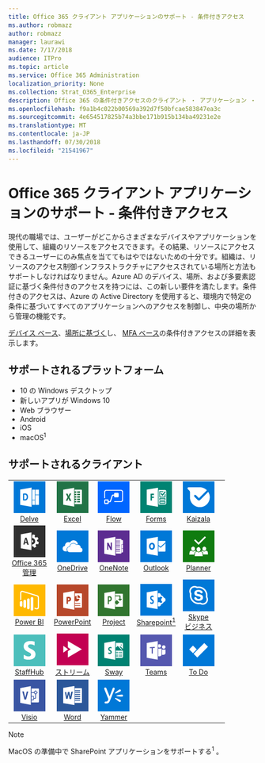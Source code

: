 ```yaml
---
title: Office 365 クライアント アプリケーションのサポート - 条件付きアクセス
ms.author: robmazz
author: robmazz
manager: laurawi
ms.date: 7/17/2018
audience: ITPro
ms.topic: article
ms.service: Office 365 Administration
localization_priority: None
ms.collection: Strat_O365_Enterprise
description: Office 365 の条件付きアクセスのクライアント ・ アプリケーション ・ サポートを理解します。
ms.openlocfilehash: f9a1b4c022b00569a392d7f50bfcae583847ea3c
ms.sourcegitcommit: 4e654517825b74a3bbe171b915b134ba49231e2e
ms.translationtype: MT
ms.contentlocale: ja-JP
ms.lasthandoff: 07/30/2018
ms.locfileid: "21541967"
---
```

# <a name="office-365-client-app-support---conditional-access"></a>Office 365 クライアント アプリケーションのサポート - 条件付きアクセス

現代の職場では、ユーザーがどこからさまざまなデバイスやアプリケーションを使用して、組織のリソースをアクセスできます。その結果、リソースにアクセスできるユーザーにのみ焦点を当ててもはやではないための十分です。組織は、リソースのアクセス制御インフラストラクチャにアクセスされている場所と方法もサポートしなければなりません。Azure AD のデバイス、場所、および多要素認証に基づく条件付きのアクセスを持つには、この新しい要件を満たします。条件付きのアクセスは、Azure の Active Directory を使用すると、環境内で特定の条件に基づいてすべてのアプリケーションへのアクセスを制御し、中央の場所から管理の機能です。 

[デバイス ベース](https://docs.microsoft.com/azure/active-directory/active-directory-conditional-access-policy-connected-applications)、[場所に基づく](https://docs.microsoft.com/azure/active-directory/active-directory-conditional-access-locations)し、 [MFA ベース](https://docs.microsoft.com/azure/active-directory/active-directory-conditional-access-conditions#users-and-groups)の条件付きアクセスの詳細を表示します。

## <a name="supported-platforms"></a>サポートされるプラットフォーム

 - 10 の Windows デスクトップ
 - 新しいアプリが Windows 10
 - Web ブラウザー
 - Android
 - iOS
 - macOS<sup>1</sup>

## <a name="supported-clients"></a>サポートされるクライアント

| | | | | | |
|:---:|:---:|:---:|:---:|:---:|:---:|
| ![アイコンを説明します。](images/o365-delve-64x64.png) <br> [Delve](https://products.office.com/business/intelligent-search) | ![[Excel] アイコン](images/o365-excel-64x64.png) <br> [Excel](https://products.office.com/excel) | ![フロー アイコン](images/o365-flow-64x64.png) <br> [Flow](https://flow.microsoft.com) | ![フォーム アイコン](images/o365-forms-64x64.png) <br> [Forms](https://flow.microsoft.com/connectors/shared_microsoftforms/microsoft-forms/) | ![Kaizala アイコン](images/o365-kaizala-64x64.png) <br> [Kaizala](https://products.office.com/en/business/microsoft-kaizala) 
| ![Office 365 管理者アイコン](images/o365-o365admin-64x64.png) <br> [Office 365<br>管理](https://products.office.com/business/manage-office-365-admin-app) | ![ビジネスのアイコンを OneDrive](images/o365-OneDrive-64x64.png) <br> [OneDrive](https://products.office.com/onedrive-for-business/online-cloud-storage) | ![OneNote アイコン](images/o365-OneNote-64x64.png) <br> [OneNote](https://products.office.com/onenote) | ![Outlook のアイコン](images/o365-outlook-64x64.png) <br> [Outlook](https://products.office.com/outlook) | ![プランナーのアイコン](images/o365-planner-64x64.png) <br> [Planner](https://products.office.com/business/task-management-software) 
| ![PowerBI アイコン](images/o365-powerbi-64x64.png) <br> [Power BI](https://powerbi.microsoft.com) | ![[PowerPoint] アイコン](images/o365-powerpoint-64x64.png) <br> [PowerPoint](https://products.office.com/powerpoint) | ![プロジェクト アイコン](images/o365-project-64x64.png) <br> [Project](https://products.office.com/project) | ![SharePoint のアイコン](images/o365-sharepoint-64x64.png) <br> [Sharepoint<sup>1</sup>](https://products.office.com/sharepoint) | ![Skype ビジネスのアイコン](images/o365-skypeforbusiness-64x64.png) <br> [Skype<br>ビジネス](https://www.skype.com/business/) 
| ![StaffHub アイコン](images/o365-staffhub-64x64.png) <br> [StaffHub](https://products.office.com/microsoft-staffhub/staff-scheduling-software) | ![ストリーム アイコン](images/o365-stream-64x64.png) <br> [ストリーム](https://stream.microsoft.com) | ![アイコンをかきたてる](images/o365-sway-64x64.png) <br> [Sway](https://sway.com) | ![チーム アイコン](images/o365-teams-64x64.png) <br> [Teams](https://products.office.com/microsoft-teams/group-chat-software) | ![タスク アイコン](images/o365-todo-64x64.png) <br> [To Do](https://todo.microsoft.com) 
| ![Visio アイコン](images/o365-visio-64x64.png) <br> [Visio](https://products.office.com/visio/flowchart-software) | ![[Word] アイコン](images/o365-word-64x64.png) <br> [Word](https://products.office.com/word) | ![Yammer のアイコン](images/o365-yammer-64x64.png) <br> [Yammer](https://products.office.com/yammer/yammer-overview)

> [!NOTE]
> MacOS の準備中で SharePoint アプリケーションをサポートする<sup>1</sup> 。